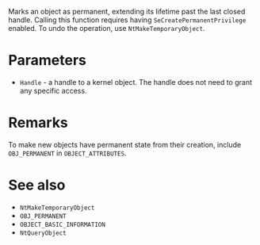 Marks an object as permanent, extending its lifetime past the last closed handle. Calling this function requires having `SeCreatePermanentPrivilege` enabled. To undo the operation, use `NtMakeTemporaryObject`.

# Parameters
 - `Handle` - a handle to a kernel object. The handle does not need to grant any specific access.

# Remarks
To make new objects have permanent state from their creation, include `OBJ_PERMANENT` in `OBJECT_ATTRIBUTES`.

# See also
 - `NtMakeTemporaryObject`
 - `OBJ_PERMANENT`
 - `OBJECT_BASIC_INFORMATION`
 - `NtQueryObject`
